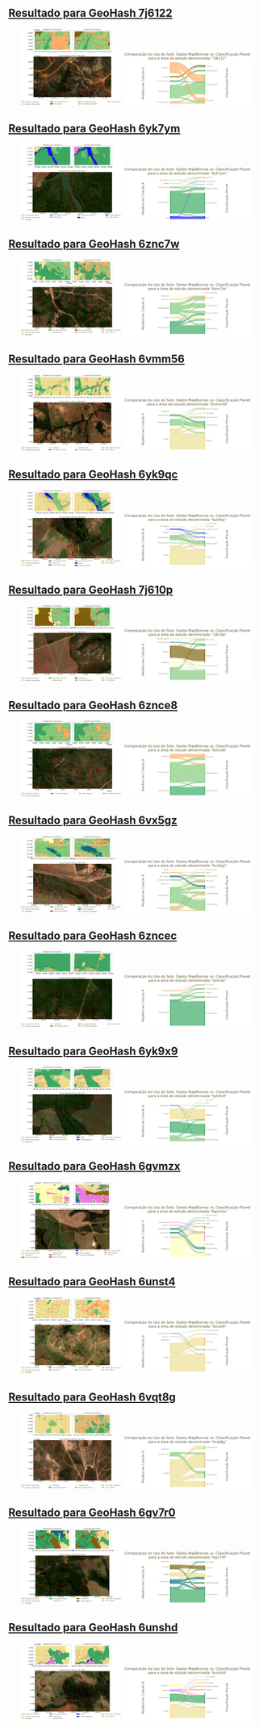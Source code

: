 ## [Resultado para GeoHash 7j6122](7j6122.md) 

<p align="center">
  <img src="figs/7j6122_map.png" style="width: 40%; display: inline-block;" />
  <img src="figs/sankey_7j6122.png" style="width: 50%; display: inline-block;" />
</p>

## [Resultado para GeoHash 6yk7ym](6yk7ym.md) 

<p align="center">
  <img src="figs/6yk7ym_map.png" style="width: 40%; display: inline-block;" />
  <img src="figs/sankey_6yk7ym.png" style="width: 50%; display: inline-block;" />
</p>

## [Resultado para GeoHash 6znc7w](6znc7w.md) 

<p align="center">
  <img src="figs/6znc7w_map.png" style="width: 40%; display: inline-block;" />
  <img src="figs/sankey_6znc7w.png" style="width: 50%; display: inline-block;" />
</p>

## [Resultado para GeoHash 6vmm56](6vmm56.md) 

<p align="center">
  <img src="figs/6vmm56_map.png" style="width: 40%; display: inline-block;" />
  <img src="figs/sankey_6vmm56.png" style="width: 50%; display: inline-block;" />
</p>

## [Resultado para GeoHash 6yk9qc](6yk9qc.md) 

<p align="center">
  <img src="figs/6yk9qc_map.png" style="width: 40%; display: inline-block;" />
  <img src="figs/sankey_6yk9qc.png" style="width: 50%; display: inline-block;" />
</p>

## [Resultado para GeoHash 7j610p](7j610p.md) 

<p align="center">
  <img src="figs/7j610p_map.png" style="width: 40%; display: inline-block;" />
  <img src="figs/sankey_7j610p.png" style="width: 50%; display: inline-block;" />
</p>

## [Resultado para GeoHash 6znce8](6znce8.md) 

<p align="center">
  <img src="figs/6znce8_map.png" style="width: 40%; display: inline-block;" />
  <img src="figs/sankey_6znce8.png" style="width: 50%; display: inline-block;" />
</p>

## [Resultado para GeoHash 6vx5gz](6vx5gz.md) 

<p align="center">
  <img src="figs/6vx5gz_map.png" style="width: 40%; display: inline-block;" />
  <img src="figs/sankey_6vx5gz.png" style="width: 50%; display: inline-block;" />
</p>

## [Resultado para GeoHash 6zncec](6zncec.md) 

<p align="center">
  <img src="figs/6zncec_map.png" style="width: 40%; display: inline-block;" />
  <img src="figs/sankey_6zncec.png" style="width: 50%; display: inline-block;" />
</p>

## [Resultado para GeoHash 6yk9x9](6yk9x9.md) 

<p align="center">
  <img src="figs/6yk9x9_map.png" style="width: 40%; display: inline-block;" />
  <img src="figs/sankey_6yk9x9.png" style="width: 50%; display: inline-block;" />
</p>

## [Resultado para GeoHash 6gvmzx](6gvmzx.md) 

<p align="center">
  <img src="figs/6gvmzx_map.png" style="width: 40%; display: inline-block;" />
  <img src="figs/sankey_6gvmzx.png" style="width: 50%; display: inline-block;" />
</p>

## [Resultado para GeoHash 6unst4](6unst4.md) 

<p align="center">
  <img src="figs/6unst4_map.png" style="width: 40%; display: inline-block;" />
  <img src="figs/sankey_6unst4.png" style="width: 50%; display: inline-block;" />
</p>

## [Resultado para GeoHash 6vqt8g](6vqt8g.md) 

<p align="center">
  <img src="figs/6vqt8g_map.png" style="width: 40%; display: inline-block;" />
  <img src="figs/sankey_6vqt8g.png" style="width: 50%; display: inline-block;" />
</p>

## [Resultado para GeoHash 6gv7r0](6gv7r0.md) 

<p align="center">
  <img src="figs/6gv7r0_map.png" style="width: 40%; display: inline-block;" />
  <img src="figs/sankey_6gv7r0.png" style="width: 50%; display: inline-block;" />
</p>

## [Resultado para GeoHash 6unshd](6unshd.md) 

<p align="center">
  <img src="figs/6unshd_map.png" style="width: 40%; display: inline-block;" />
  <img src="figs/sankey_6unshd.png" style="width: 50%; display: inline-block;" />
</p>

